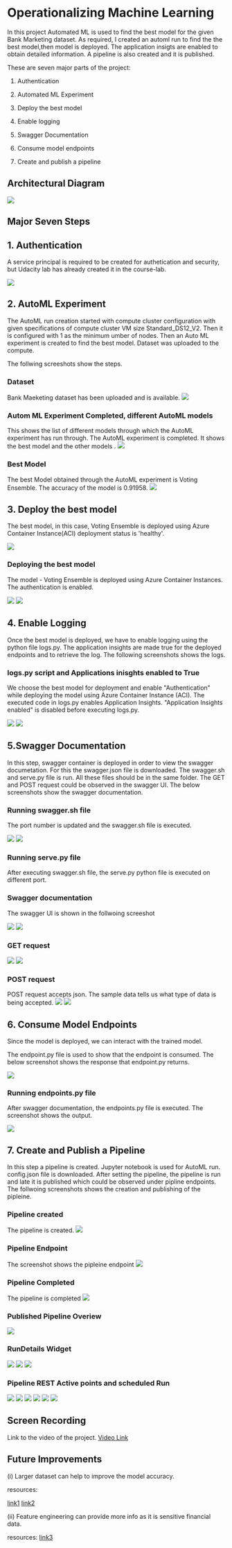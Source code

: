 
# Operationalizing Machine Learning

In this project Automated ML is used to find the best model for the given Bank Marketing dataset.
As required, I created an automl run to find the the best model,then model is deployed.
The application insigts are enabled  to obtain detailed information. A pipeline is also created
and it is published. 

These are seven major parts of the project:

1. Authentication

2. Automated ML Experiment

3. Deploy the best model

4. Enable logging

5. Swagger Documentation

6. Consume model endpoints

7. Create and publish a pipeline


## Architectural Diagram

<img src="./Screenshots/a0_archi.PNG" />


## Major Seven Steps

## 1. Authentication

A service principal is required to be created for authetication and security, but Udacity lab has already created it in the course-lab. 

<img src="./Screenshots/a0_az2ANDaz3.PNG" />

## 2. AutoML Experiment
The AutoML run creation started with compute cluster configuration with given specifications
of compute cluster VM size Standard_DS12_V2. Then it is configured with 1 as the
minimum umber of nodes. Then an Auto ML experiment is created
to find the best model. Dataset was uploaded to the compute.

The follwing screeshots show the steps.
   
### Dataset
Bank Maeketing dataset has been uploaded and is available.
<img src="./Screenshots/a1_reg_dataset.PNG" />

### Autom ML Experiment Completed, different AutoML models
This shows the list of different models through which the AutoML experiment has run through.
The AutoML experiment is completed. It shows the best model and the other models
.
<img src="./Screenshots/a4_runs_with_BM.PNG" />


### Best Model
The best Model obtained through the AutoML experiment is Voting Ensemble. The accuracy of the model is 0.91958.
<img src="./Screenshots/a3_votingEn.jpg" />

## 3. Deploy the best model
The best model, in this case, Voting Ensemble is deployed using Azure Container Instance(ACI)
deployment status is 'healthy'. 

<img src="./Screenshots/c0_healthy.jpg" />

### Deploying the best model
The model - Voting Ensemble is deployed using Azure Container Instances. The authentication is enabled.

<img src="./Screenshots/b1_deploy1.PNG" />

<img src="./Screenshots/b1_deploy2.PNG" />


## 4. Enable Logging 
Once the best model is deployed, we have to enable logging using the python file logs.py.
The application insights are made true for the deployed endpoints and to retrieve the log.
The following screenshots shows the logs.

### logs.py script and Applications inisghts enabled to True
We choose the best model for deployment and enable "Authentication" while
deploying the model using Azure Container Instance (ACI). The executed code in logs.py
enables Application Insights. "Application Insights enabled" is disabled before executing logs.py.

<img src="./Screenshots/c0_logspy.PNG" />

<img src="./Screenshots/c1_appli1.PNG" />

## 5.Swagger Documentation 
In this step, swagger container is deployed in order to view the swagger documetation.
 For this the swagger.json file is downloaded. The swagger.sh and serve.py file is run. All
 these files should be in the same folder. The GET and POST request could be observed in the swagger UI.
 The below screenshots show the swagger documentation.

### Running swagger.sh file
The port number is updated and the swagger.sh file is executed.

<img src="./Screenshots/d0_swag1.PNG" />

<img src="./Screenshots/d1_swaggerjson.PNG" />

### Running serve.py file

After executing swagger.sh file, the serve.py python file is executed on different port.

### Swagger documentation
The swagger UI is shown in the follwoing screeshot

<img src="./Screenshots/d2_localhost1.PNG" />

<img src="./Screenshots/d3_http_swag_ui.PNG" />

### GET request

<img src="./Screenshots/d4_httpget1.PNG" />
<img src="./Screenshots/d5_httpget2.PNG" />

### POST request

POST request accepts json. The sample data tells us what type of data is being accepted. 
<img src="./Screenshots/d6_post1.PNG" />
<img src="./Screenshots/d7_post2.PNG" />

## 6. Consume Model Endpoints
Since the model is deployed, we can interact with the trained model.
 
The endpoint.py file is used to show that the endpoint is consumed.
The below screenshot shows the response that endpoint.py returns.

<img src="./Screenshots/e1_scoringuri_key.PNG" />

### Running endpoints.py file
After swagger documentation, the endpoints.py file is executed. The screenshot shows the output.

<img src="./Screenshots/enpoint-results.PNG" />

## 7. Create and Publish a Pipeline
In this step a pipeline is created. Jupyter notebook is used for AutoML run. config.json file is downloaded.
 After setting the pipeline, the pipeline is run and late it is published which could be observed under
 pipline endpoints. The follwoing screenshots shows the creation and publishing of the pipleine.

### Pipeline created 
The pipeline is created.
<img src="./Screenshots/p1.jpg" />

### Pipeline Endpoint
The screenshot shows the pipleine endpoint
<img src="./Screenshots/p2.PNG" />

### Pipeline Completed
The pipeline is completed
<img src="./Screenshots/p_run_widgets.PNG" />

### Published Pipeline Overiew
<img src="./Screenshots/p4.PNG" />

### RunDetails Widget
<img src="./Screenshots/jupyt_pipeline.PNG" />

<img src="./Screenshots/pipelinerun2.PNG" />

<img src="./Screenshots/runwidgetcomplted2.PNG" />


### Pipeline REST Active points and scheduled Run

<img src="./Screenshots/REST_ACTIVE.PNG" />

<img src="./Screenshots/p1.PNG" />

<img src="./Screenshots/p2.PNG" />

<img src="./Screenshots/p3.PNG" />

<img src="./Screenshots/p4.PNG" />

<img src="./Screenshots/p_scheduled.PNG" />

## Screen Recording
Link to the video of the project. [Video Link](https://youtu.be/SC2MRSfIcTc)

## Future Improvements
(i) Larger dataset can help to improve the model accuracy.

resources: 

[link1](https://sciencing.com/advantages-large-sample-size-7210190.html)
[link2](https://medium.com/swlh/big-data-vs-small-data-how-much-data-is-big-enough-32e50103d0d4)

(ii) Feature engineering can provide more info as it is sensitive financial data.

resources: 
[link3](https://towardsdatascience.com/feature-engineering-what-powers-machine-learning-93ab191bcc2d)




















